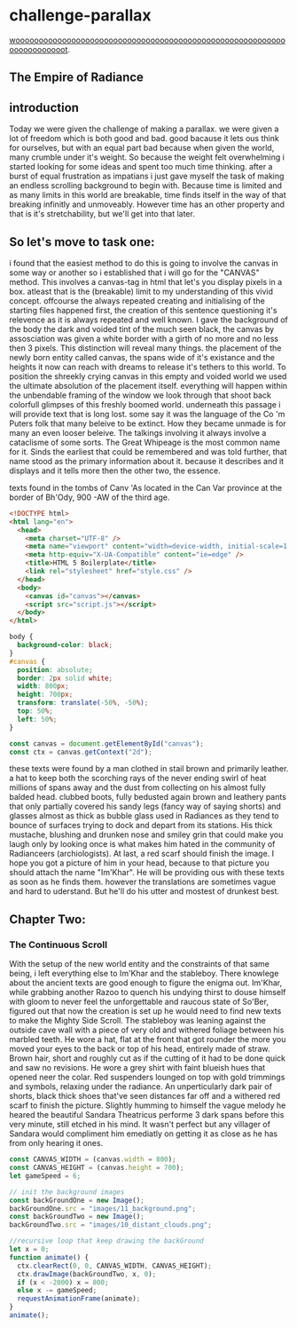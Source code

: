 # challenge-parallax

[woooooooooooooooooooooooooooooooooooooooooooooooooooooooooooooooooooooot](https://martekode.github.io/challenge-parallax/).

## The Empire of Radiance

## introduction

Today we were given the challenge of making a parallax. we were given a lot of freedom which is both good and bad. good bacause it lets ous think for ourselves, but with an equal part bad because when given the world, many crumble under it's weight. So because the weight felt overwhelming i started looking for some ideas and spent too much time thinking. after a burst of equal frustration as impatians i just gave myself the task of making an endless scrolling background to begin with. Because time is limited and as many limits in this world are breakable, time finds itself in the way of that breaking infinitly and unmoveably. However time has an other property and that is it's stretchability, but we'll get into that later.

## So let's move to task one:

i found that the easiest method to do this is going to involve the canvas in some way or another so i established that i will go for the "CANVAS" method. This involves a canvas-tag in html that let's you display pixels in a box. atleast that is the (breakable) limit to my understanding of this vivid concept. offcourse the always repeated creating and initialising of the starting files happened first, the creation of this sentence questioning it's relevence as it is always repeated and well known. I gave the background of the body the dark and voided tint of the much seen black, the canvas by assosciation was given a white border with a girth of no more and no less then 3 pixels. This distinction will reveal many things. the placement of the newly born entity called canvas, the spans wide of it's existance and the heights it now can reach with dreams to release it's tethers to this world. To position the shreekly crying canvas in this empty and voided world we used the ultimate absolution of the placement itself. everything will happen within the unbendable framing of the window we look through that shoot back colorfull glimpses of this freshly boomed world. underneath this passage i will provide text that is long lost. some say it was the language of the Co 'm Puters folk that many beleive to be extinct. How they became unmade is for many an even looser beleive. The talkings involving it always involve a cataclisme of some sorts. The Great Whipeage is the most common name for it. Sinds the earliest that could be remembered and was told further, that name stood as the primary information about it. because it describes and it displays and it tells more then the other two, the essence.

texts found in the tombs of Canv 'As located in the Can Var province at the border of Bh'Ody, 900 -AW of the third age.

```html
<!DOCTYPE html>
<html lang="en">
  <head>
    <meta charset="UTF-8" />
    <meta name="viewport" content="width=device-width, initial-scale=1.0" />
    <meta http-equiv="X-UA-Compatible" content="ie=edge" />
    <title>HTML 5 Boilerplate</title>
    <link rel="stylesheet" href="style.css" />
  </head>
  <body>
    <canvas id="canvas"></canvas>
    <script src="script.js"></script>
  </body>
</html>
```

```css
body {
  background-color: black;
}
#canvas {
  position: absolute;
  border: 2px solid white;
  width: 800px;
  height: 700px;
  transform: translate(-50%, -50%);
  top: 50%;
  left: 50%;
}
```

```js
const canvas = document.getElementById("canvas");
const ctx = canvas.getContext("2d");
```

these texts were found by a man clothed in stail brown and primarily leather. a hat to keep both the scorching rays of the never ending swirl of heat millions of spans away and the dust from collecting on his almost fully balded head. clubbed boots, fully bedusted again brown and leathery pants that only partially covered his sandy legs (fancy way of saying shorts) and glasses almost as thick as bubble glass used in Radiances as they tend to bounce of surfaces trying to dock and depart from its stations. His thick mustache, blushing and drunken nose and smiley grin that could make you laugh only by looking once is what makes him hated in the community of Radianceers (archiologists). At last, a red scarf should finish the image. I hope you got a picture of him in your head, because to that picture you should attach the name "Im'Khar". He will be providing ous with these texts as soon as he finds them. however the translations are sometimes vague and hard to uderstand. But he'll do his utter and mostest of drunkest best.

## Chapter Two:

### The Continuous Scroll

With the setup of the new world entity and the constraints of that same being, i left everything else to Im'Khar and the stableboy. There knowlege about the ancient texts are good enough to figure the enigma out. Im'Khar, while grabbing another Razoo to quench his undying thirst to douse himself with gloom to never feel the unforgettable and raucous state of So'Ber, figured out that now the creation is set up he would need to find new texts to make the Mighty Side Scroll. The stableboy was leaning against the outside cave wall with a piece of very old and withered foliage between his marbled teeth. He wore a hat, flat at the front that got rounder the more you moved your eyes to the back or top of his head, entirely made of straw. Brown hair, short and roughly cut as if the cutting of it had to be done quick and saw no revisions. He wore a grey shirt with faint blueish hues that opened neer the colar. Red suspenders lounged on top with gold trimmings and symbols, relaxing under the radiance. An unperticularly dark pair of shorts, black thick shoes that've seen distances far off and a withered red scarf to finish the picture. Slightly humming to himself the vague melody he heared the beautiful Sandara Theatricus performe 3 dark spans before this very minute, still etched in his mind. It wasn't perfect but any villager of Sandara would compliment him emediatly on getting it as close as he has from only hearing it ones.

```js
const CANVAS_WIDTH = (canvas.width = 800);
const CANVAS_HEIGHT = (canvas.height = 700);
let gameSpeed = 6;

// init the background images
const backGroundOne = new Image();
backGroundOne.src = "images/11_background.png";
const backGroundTwo = new Image();
backGroundTwo.src = "images/10_distant_clouds.png";

//recursive loop that keep drawing the backGround
let x = 0;
function animate() {
  ctx.clearRect(0, 0, CANVAS_WIDTH, CANVAS_HEIGHT);
  ctx.drawImage(backGroundTwo, x, 0);
  if (x < -2000) x = 800;
  else x -= gameSpeed;
  requestAnimationFrame(animate);
}
animate();
```

